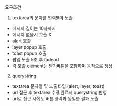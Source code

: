 요구조건

1. textarea의 문자를 입력받아 노출
- 메시지 길이는 10자까지 
- 메시지 없을시 호출 X
- alert 호출
- layer popup 호출
- toast popup 호출
- 팝업 노출 5초 후 fadeout
- 각 호출 element는 닫기버튼을 포함하며 동적으로 생성

2. querystring
- textarea 문자열 및 노출 타입 (alert, layer, toast)
- url 접근 후 textarea 수정 완료시 querystring 반영
- url로 접근 시에도 버튼 클릭과 동일한 결과 노출
